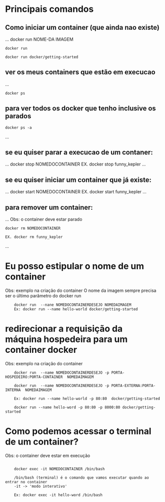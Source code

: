 # Principais comandos

## Como iniciar um container (que ainda nao existe)

...
    docker run NOME-DA IMAGEM   

    docker run

    docker run docker/getting-started

## ver os meus containers que estão em execucao
...

    docker ps

## para ver todos os docker que tenho inclusive os parados

    docker ps -a
...
## se eu quiser parar a execucao de um contaner:
...
    docker stop NOMEDOCONTAINER
    EX. docker stop funny_kepler
...
## se eu quiser iniciar um container que já existe:
...
    docker start NOMEDOCONTAINER
    EX. docker start funny_kepler
...
## para remover um container:
...
    Obs: o container deve estar parado

    docker rm NOMEDOCONTAINER

    EX. docker rm funny_kepler
...
# Eu posso estipular o nome de um container

Obs: exemplo na criação do container
O nome da imagem sempre precisa ser o último parâmetro do docker run

```
    docker run  --nane NOMEDOCONTAINERDESEJO NOMEDAIMAGEM
    Ex: docker run --name hello-world docker/getting-started
```

# redirecionar a requisição da máquina hospedeira para um container docker

Obs: exemplo na criação do container


```
    docker run  --name NOMEDOCONTAINERDESEJO -p PORTA-HOSPEDEIRO:PORTA-CONTAINER  NOMEDAIMAGEM

    docker run  --name NOMEDOCONTAINERDESEJO -p PORTA-EXTERNA:PORTA-INTERNA  NOMEDAIMAGEM

    Ex: docker run --name hello-world -p 80:80  docker/getting-started

    docker run --name hello-word -p 80:80 -p 8000:80 docker/getting-started
```

# Como podemos acessar o terminal de um container?

Obs: o container deve estar em execução 

```

    docker exec -it NOMEDOCONTAINER /bin/bash

    /bin/bash (terminal) é o comando que vamos executar quando ao entrar no container 
    -it -> 'modo interativo'

    Ex: docker exec -it hello-word /bin/bash
```